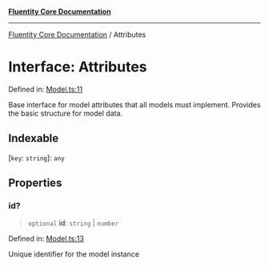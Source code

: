 [**Fluentity Core Documentation**](../README.md)

***

[Fluentity Core Documentation](../globals.md) / Attributes

# Interface: Attributes

Defined in: [Model.ts:11](https://github.com/cedricpierre/fluentity-core/blob/aeae44228536f4359f4af07d63f99633e9a3b24c/src/Model.ts#L11)

Base interface for model attributes that all models must implement.
Provides the basic structure for model data.

## Indexable

\[`key`: `string`\]: `any`

## Properties

### id?

> `optional` **id**: `string` \| `number`

Defined in: [Model.ts:13](https://github.com/cedricpierre/fluentity-core/blob/aeae44228536f4359f4af07d63f99633e9a3b24c/src/Model.ts#L13)

Unique identifier for the model instance
